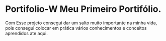 # Portifolio-W Meu Primeiro Portifólio.

Com Esse projeto consegui dar um salto muito importante na minha vida,
pois consegui colocar em prática vários conhecimentos e conceitos aprendidos ate aqui.
